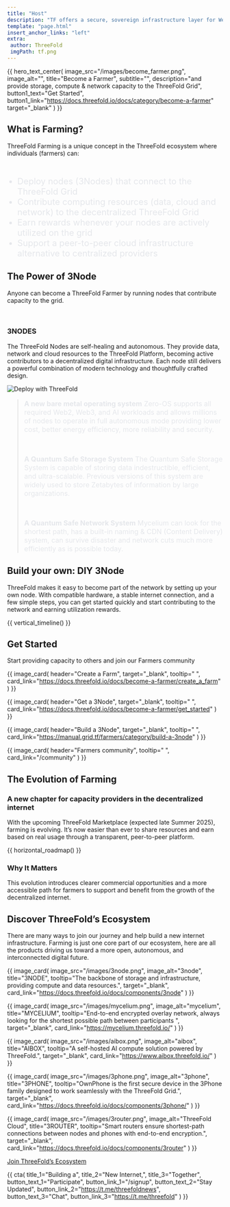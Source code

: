 ```yaml
---
title: "Host"
description: "TF offers a secure, sovereign infrastructure layer for Web4, delivering unparalleled scalability, incorruptible and permanent data storage, AI and Web2/Web3/Edge compatibility, and 100% uptime for a resilient digital future." # quotation marks to allow colons where used
template: "page.html"
insert_anchor_links: "left"
extra:
 author: ThreeFold
 imgPath: tf.png
---
```


<!-- section 1 (Become a Farmer) -->

{{ hero_text_center(
    image_src="/images/become_farmer.png",
    image_alt="",
    title="Become a Farmer",
    subtitle="",
    description="and provide storage, compute & network capacity to the ThreeFold Grid",
    button1_text="Get Started",
    button1_link="https://docs.threefold.io/docs/category/become-a-farmer"
    target="_blank"
) }}

<!-- ------------------------------------------------------------------------------------- -->

<!--section 2 (What is Farming)-->

<div class="lg:pb-24 pb-12 mx-auto max-w-7xl px-4 lg:px-8">

## What is Farming?

ThreeFold Farming is a unique concept in the ThreeFold ecosystem where individuals (farmers) can:

<br>
 
- Deploy nodes (3Nodes) that connect to the ThreeFold Grid
- Contribute computing resources (data, cloud and network) to the decentralized ThreeFold Grid
- Earn rewards whenever your nodes are actively utilized on the grid
- Support a peer-to-peer cloud infrastructure alternative to centralized providers

</div>
</div>

<!-- ------------------------------------------------------------------------------------- -->

<!-- section 3 (The Power of 3Node ) -->

<div class="lg:py-24 py-12 px-4 lg:px-8">
<div class="container max-w-7xl mx-auto">

## The Power of 3Node 

Anyone can become a ThreeFold Farmer by running nodes that contribute capacity to the grid. 

<br>

### **3NODES**

The ThreeFold Nodes are self-healing and autonomous. They provide data, network and cloud resources to the ThreeFold Platform, becoming active contributors to a decentralized digital infrastructure. Each node still delivers a powerful combination of modern technology and thoughtfully crafted design.


<div class="flex flex-col lg:flex-row justify-center items-center my-6 lg:my-10">

<div class="w-60 px-6 grayscale mx-auto">

![Deploy with ThreeFold](/images/3node_big2.png)

</div>

<div class="node_text">
<blockquote class=" fade-in px-6">

**A new bare metal operating system**
Zero-OS supports all required Web2, Web3, and AI workloads and allows millions of nodes to operate in full autonomous mode providing lower cost, better energy efficiency, more reliability and security.

<br>

**A Quantum Safe Storage System**
The Quantum Safe Storage System is capable of storing data indestructible, efficient, and ultra-scalable. Previous versions of this system are widely used to store Zetabytes of information by large organizations.

<br>

**A Quantum Safe Network System**
Mycelium can look for the shortest path, has a built-in naming & CDN (Content Delivery) system, can survive disaster and network cuts much more efficiently as is possible today.

</blockquote>
</div>
</div>
</div>


<!-- ------------------------------------------------------------------------------------- -->

<!-- section 3 (The Power of 3Node ) -->

<div class="lg:py-24 py-12 px-4 lg:px-8">
<div class="container max-w-7xl mx-auto">

## Build your own: DIY 3Node

ThreeFold makes it easy to become part of the network by setting up your own node. With compatible hardware, a stable internet connection, and a few simple steps, you can get started quickly and start contributing to the network and earning utilization rewards.

<!-- <ol class="relative text-gray-500 border-s border-gray-200 dark:border-gray-700 dark:text-gray-400">                  
    <li class="mb-10 ms-6">            
        <h3 class="font-medium leading-tight">Create a Farm</h3>
        <p class="text-sm lg:text-base">Simply download the <a href="https://docs.threefold.io/docs/become-a-farmer/create_a_farm#download-the-app" class="text-white font-semibold">ThreeFold Connect App</a>, create an account and then create a farm.</p>
    </li>
    <li class="mb-10 ms-6">
        <h3 class="font-medium leading-tight">Create a Zero-OS bootstrap image</h3>
        <p class="text-sm lg:text-base">Download the Zero-OS bootstrap image and flash it to a USB drive using a tool like balenaEtcher.
</p>
    </li>
    <li class="mb-10 ms-6">
        <h3 class="font-medium leading-tight">Choose Your Hardware</h3>
        <p class="text-sm lg:text-base">Plug in the USB, power on your device, and follow the setup instructions.</p>
    </li>
    <li class="mb-10 ms-6">
        <h3 class="font-medium leading-tight">Register Your Node</h3>
        <p class="text-sm">Once it’s running, register your node and assign it to your farm via the ThreeFold Connect App.</p>
    </li>
     <li class="mb-10 ms-6">
        <h3 class="font-medium leading-tight">Go Live</h3>
        <p class="text-sm">After it’s connected, list your node on the Marketplace and start sharing your capacity.</p>
    </li>
</ol>

<div class="mt-6 lg:mt-16 flex items-lefy justify-left">
        <a href="https://manual.grid.tf/farmers/category/build-a-3node" target="_black" class="fade-in rounded-2xl bg-white px-4 py-2 text-sm font-semibold text-black shadow-sm hover:bg-green hover:text-gray-800 focus-visible:outline focus-visible:outline-2 focus-visible:outline-offset-2">Step-by-Step Guide</a>
  </div> -->

{{ vertical_timeline() }}

</div>
</div>

<!----------------------------------------------------------------------------------------->

<!-- section 4 (Get Started) -->

<div class="lg:py-24  px-4 lg:px-8">
<div class="container max-w-7xl mx-auto">

## Get Started

Start providing capacity to others and join our Farmers community

<div class="max-w-7xl mt-16">
    <div class="flex lg:flex-row flex-col">
    
{{ image_card(
    header="Create a Farm",
    target="_blank",
    tooltip=" ",
    card_link="https://docs.threefold.io/docs/become-a-farmer/create_a_farm"
) }}

{{ image_card(
    header="Get a 3Node",
        target="_blank",
    tooltip=" ",
    card_link="https://docs.threefold.io/docs/become-a-farmer/get_started"
) }}

{{ image_card(
    header="Build a 3Node",
        target="_blank",
    tooltip=" ",
    card_link="https://manual.grid.tf/farmers/category/build-a-3node"
) }}

{{ image_card(
    header="Farmers community",
    tooltip=" ",
    card_link="/community"
) }}

</div>
</div>
</div>
</div>


<!----------------------------------------------------------------------------------------->

<!-- section 5 (The Evolution of Farming) -->

<div class="lg:py-24 py-12 px-4 lg:px-8">
<div class="container max-w-7xl mx-auto">

## The Evolution of Farming

### **A new chapter for capacity providers in the decentralized internet**

With the upcoming ThreeFold Marketplace (expected late Summer 2025), farming is evolving. 
It’s now easier than ever to share resources and earn based on real usage through a transparent, peer-to-peer platform.


{{ horizontal_roadmap() }}


### **Why It Matters** 

This evolution introduces clearer commercial opportunities and a more accessible path for farmers to support and benefit from the growth of the decentralized internet.

</div>
</div>

<!----------------------------------------------------------------------------------------->

<!-- section 6 (Discover ThreeFold’s Ecosystem) -->

<div class="lg:py-24 py-12 px-4 lg:px-8">
<div class="container max-w-7xl mx-auto">

## Discover ThreeFold’s Ecosystem

<div class="max-w-4xl">

There are many ways to join our journey and help build a new internet infrastructure. 
Farming is just one core part of our ecosystem, here are all the products driving us toward a more open, autonomous, and interconnected digital future.

</div>

<div class="max-w-7xl mx-4 md:mx-10 lg:mx-20 mt-16 xl:mx-auto">
    <div class="flex lg:flex-row flex-col">

{{ image_card(
    image_src="/images/3node.png",
    image_alt="3node",
    title="3NODE",
    tooltip="The backbone of storage and infrastructure, providing compute and data resources.",
    target="_blank",
    card_link="https://docs.threefold.io/docs/components/3node"
) }}

{{ image_card(
    image_src="/images/mycelium.png",
    image_alt="mycelium",
    title="MYCELIUM",
    tooltip="End-to-end encrypted overlay network, always looking for the shortest possible path between participants ",
    target="_blank",
    card_link="https://mycelium.threefold.io/"
) }}

{{ image_card(
    image_src="/images/aibox.png",
    image_alt="aibox",
    title="AIBOX",
    tooltip="A self-hosted AI compute solution powered by ThreeFold.",
    target="_blank",
    card_link="https://www.aibox.threefold.io/"
) }}

{{ image_card(
    image_src="/images/3phone.png",
    image_alt="3phone",
    title="3PHONE",
    tooltip="OwnPhone is the first secure device in the 3Phone family designed to work seamlessly with the ThreeFold Grid.",
    target="_blank",
    card_link="https://docs.threefold.io/docs/components/3phone/"
) }}

{{ image_card(
    image_src="/images/3router.png",
    image_alt="ThreeFold Cloud",
    title="3ROUTER",
    tooltip="Smart routers ensure shortest-path connections between nodes and phones with end-to-end encryption.",
    target="_blank",
    card_link="https://docs.threefold.io/docs/components/3router"
) }}
</div>
</div>

<div class="mt-6 lg:mt-10 flex items-center justify-center gap-x-6">
        <a href="/signup" target="_black" class="fade-in rounded-2xl bg-white px-4 py-2 text-sm font-semibold text-black shadow-sm hover:bg-green hover:text-gray-800 focus-visible:outline focus-visible:outline-2 focus-visible:outline-offset-2">Join ThreeFold’s Ecosystem</a>
  </div>
</div>
</div>

<!----------------------------------------------------------------------------------------->

<!-- section 6 Cta -->

{{ cta(
    title_1="Building a",
    title_2="New Internet,",
    title_3="Together",  
    button_text_1="Participate",
    button_link_1="/signup",
    button_text_2="Stay Updated",
    button_link_2="https://t.me/threefoldnews",
    button_text_3="Chat",
    button_link_3="https://t.me/threefold"
) }}


<style>
  ul li {
    color:rgb(229 231 235);
    font-size: 1.25rem;
  }
  .blockquote::before {
        content: open-quote;
        font-size: 4rem;
        position: absolute;
        top: -1rem;
        left: -1rem;
        color: #8d1212;
    }

.node_text p {
    font-size: 1rem !important;
    color: rgb(229 231 235);
}

   .gradient-bar {    /* equivalent to h-12 */
    background-image: linear-gradient(to right, #000000, #9ca3af); /* black to gray-400 */
  }
</style>







